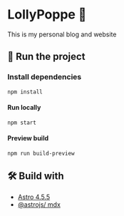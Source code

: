 # LollyPoppe 🌈

This is my personal blog and website

## 🚀 Run the project

### Install dependencies

```
npm install
```

#### Run locally

```
npm start
```

#### Preview build

```
npm run build-preview
```

## 🛠️ Build with

- [Astro 4.5.5](https://astro.build/)
- [@astrojs/ mdx](https://docs.astro.build/en/guides/integrations-guide/mdx/)
